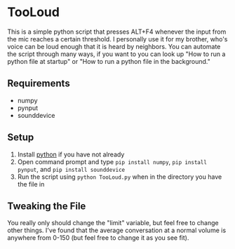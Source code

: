 # TooLoud
This is a simple python script that presses ALT+F4 whenever the input from the mic reaches a certain threshold.
I personally use it for my brother, who's voice can be loud enough that it is heard by neighbors.
You can automate the script through many ways, if you want to you can look up "How to run a python file at startup" or "How to run a python file in the background."

## Requirements
- numpy
- pynput
- sounddevice

## Setup
1. Install [python](https://www.python.org/downloads/) if you have not already
2. Open command prompt and type `pip install numpy`, `pip install pynput`, and `pip install sounddevice`
3. Run the script using `python TooLoud.py` when in the directory you have the file in

## Tweaking the File
You really only should change the "limit" variable, but feel free to change other things.
I've found that the average conversation at a normal volume is anywhere from 0-150 (but feel free to change it as you see fit).
